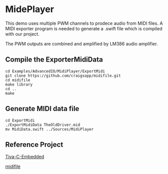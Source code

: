 # MidePlayer

This demo uses multiple PWM channels to prodece audio from MIDI files. A MIDI exporter program is needed to generate a .swift file which is compiled with our project.

The PWM outputs are combined and amplified by LM386 audio amplifier.

## Compile the ExporterMidiData

```
cd Examples/AdvancedIO/MidiPlayer/ExportMidi
git clone https://github.com/craigsapp/midifile.git
cd midifile
make library
cd ..
make
```

## Generate MIDI data file

```
cd ExportMidi
./ExportMidiData TheOldDriver.mid
mv MidiData.swift ../Sources/MidiPlayer
```


## Reference Project

[Tiva-C-Embedded](https://github.com/jspicer-ltu/Tiva-C-Embedded/tree/master/Experiment16-PWM-Music)

[midifile](https://github.com/craigsapp/midifile)
